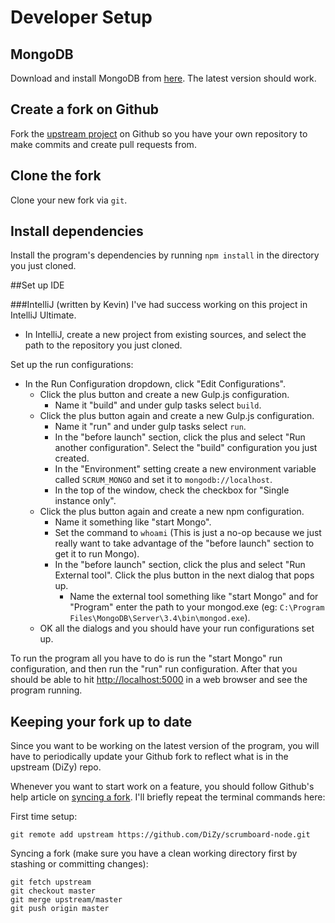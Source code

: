 # Developer Setup

## MongoDB
Download and install MongoDB from [here](https://www.mongodb.com/download-center). The latest version should work.

## Create a fork on Github
Fork the [upstream project](https://github.com/DiZy/scrumboard-node) on Github so you have your own repository to make commits and create pull requests from.

## Clone the fork
Clone your new fork via `git`.

## Install dependencies
Install the program's dependencies by running `npm install` in the directory you just cloned.

##Set up IDE

###IntelliJ (written by Kevin)
I've had success working on this project in IntelliJ Ultimate.
 - In IntelliJ, create a new project from existing sources, and select the path to the repository you just cloned.

Set up the run configurations:
 - In the Run Configuration dropdown, click "Edit Configurations".
   - Click the plus button and create a new Gulp.js configuration.
     - Name it "build" and under gulp tasks select `build`.
   - Click the plus button again and create a new Gulp.js configuration.
     - Name it "run" and under gulp tasks select `run`.
     - In the "before launch" section, click the plus and select "Run another configuration". Select the "build" configuration you just created.
     - In the "Environment" setting create a new environment variable called `SCRUM_MONGO` and set it to `mongodb://localhost`.
     - In the top of the window, check the checkbox for "Single instance only".
   - Click the plus button again and create a new npm configuration.
     - Name it something like "start Mongo".
     - Set the command to `whoami` (This is just a no-op because we just really want to take advantage of the "before launch" section to get it to run Mongo).
     - In the "before launch" section, click the plus and select "Run External tool". Click the plus button in the next dialog that pops up.
       - Name the external tool something like "start Mongo" and for "Program" enter the path to your mongod.exe (eg: `C:\Program Files\MongoDB\Server\3.4\bin\mongod.exe`).
   - OK all the dialogs and you should have your run configurations set up.

To run the program all you have to do is run the "start Mongo" run configuration, and then run the "run" run configuration. After that you should be able to hit [http://localhost:5000](http://localhost:5000) in a web browser and see the program running.

## Keeping your fork up to date
Since you want to be working on the latest version of the program, you will have to periodically update your Github fork to reflect what is in the upstream (DiZy) repo.

Whenever you want to start work on a feature, you should follow Github's help article on [syncing a fork](https://help.github.com/articles/syncing-a-fork/). I'll briefly repeat the terminal commands here:

First time setup:
```
git remote add upstream https://github.com/DiZy/scrumboard-node.git
```

Syncing a fork (make sure you have a clean working directory first by stashing or committing changes):
```
git fetch upstream
git checkout master
git merge upstream/master
git push origin master
```